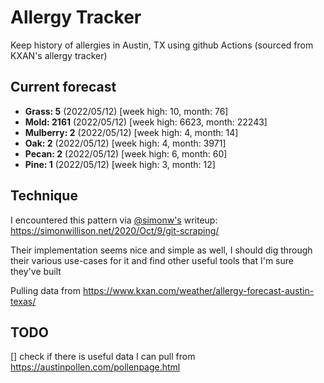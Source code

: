 # Allergy Tracker

Keep history of allergies in Austin, TX using github Actions (sourced from KXAN's allergy tracker)

## Current forecast
<!-- INJECT FORECAST -->
- **Grass: 5** (2022/05/12)  [week high: 10, month: 76]
- **Mold: 2161** (2022/05/12)  [week high: 6623, month: 22243]
- **Mulberry: 2** (2022/05/12)  [week high: 4, month: 14]
- **Oak: 2** (2022/05/12)  [week high: 4, month: 3971]
- **Pecan: 2** (2022/05/12)  [week high: 6, month: 60]
- **Pine: 1** (2022/05/12)  [week high: 3, month: 12]
<!-- END INJECT FORECAST -->

## Technique

I encountered this pattern via [@simonw's](https://github.com/simonw) writeup: https://simonwillison.net/2020/Oct/9/git-scraping/

Their implementation seems nice and simple as well, I should dig through their various use-cases for it and find other useful tools that I'm sure they've built

Pulling data from https://www.kxan.com/weather/allergy-forecast-austin-texas/

## TODO

[] check if there is useful data I can pull from https://austinpollen.com/pollenpage.html
